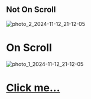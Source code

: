 ## Not On Scroll ##
![photo_2_2024-11-12_21-12-05](https://github.com/user-attachments/assets/3dba5c33-6d7c-46e5-859b-2a7541378bb0)


# On Scroll ##
![photo_1_2024-11-12_21-12-05](https://github.com/user-attachments/assets/ece3bec5-e684-4ad9-aa57-35f0eace99f8)

# [Click me...](https://sarkuzb.github.io/scroll-header-animation/)
